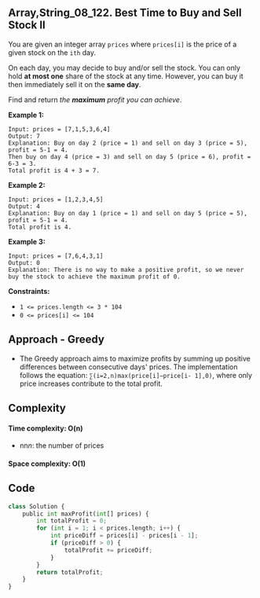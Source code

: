 ## Array,String_08_122. Best Time to Buy and Sell Stock II

You are given an integer array `prices` where `prices[i]` is the price of a given stock on the `ith` day.

On each day, you may decide to buy and/or sell the stock. You can only hold **at most one** share of the stock at any time. However, you can buy it then immediately sell it on the **same day**.

Find and return *the **maximum** profit you can achieve*. 

**Example 1:**

```
Input: prices = [7,1,5,3,6,4]
Output: 7
Explanation: Buy on day 2 (price = 1) and sell on day 3 (price = 5), profit = 5-1 = 4.
Then buy on day 4 (price = 3) and sell on day 5 (price = 6), profit = 6-3 = 3.
Total profit is 4 + 3 = 7.
```

**Example 2:**

```
Input: prices = [1,2,3,4,5]
Output: 4
Explanation: Buy on day 1 (price = 1) and sell on day 5 (price = 5), profit = 5-1 = 4.
Total profit is 4.
```

**Example 3:**

```
Input: prices = [7,6,4,3,1]
Output: 0
Explanation: There is no way to make a positive profit, so we never buy the stock to achieve the maximum profit of 0.
```

**Constraints:**

- `1 <= prices.length <= 3 * 104`
- `0 <= prices[i] <= 104`

## Approach - Greedy

- The Greedy approach aims to maximize profits by summing up positive differences between consecutive days' prices. The implementation follows the equation: `∑(i=2,n)max(price[i]−price[i- 1],0)`, where only price increases contribute to the total profit.

## Complexity

#### Time complexity: O(n)

- nn*n*: the number of prices

#### Space complexity: O(1)

## Code

```python
class Solution {
    public int maxProfit(int[] prices) {
        int totalProfit = 0;
        for (int i = 1; i < prices.length; i++) {
            int priceDiff = prices[i] - prices[i - 1];
            if (priceDiff > 0) {
                totalProfit += priceDiff;
            }
        }
        return totalProfit;
    }
}
```
